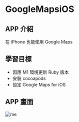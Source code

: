 # GoogleMapsiOS

## APP 介紹
在 iPhone 也能使用 Google Maps

## 學習目標
- 因應 M1 環境更新 Ruby 版本
- 安裝 cocoapods
- 設定 Google Maps for iOS

## APP 畫面
![me](https://github.com/kkylelu/GoogleMapsiOS/blob/05e91f7363234c348f8e50c220f5e90893d6b2e9/2023-08-21%20at%2019.07.17.gif)
